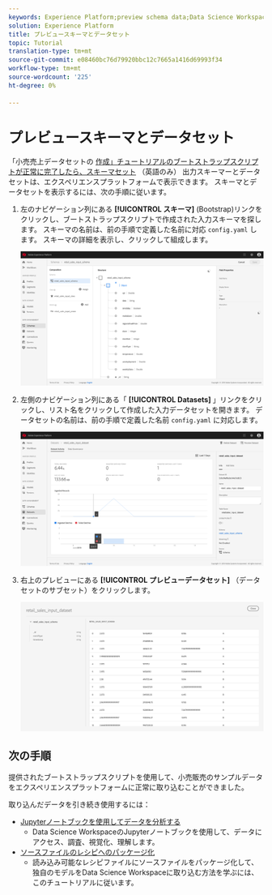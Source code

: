 ```yaml
---
keywords: Experience Platform;preview schema data;Data Science Workspace;popular topics
solution: Experience Platform
title: プレビュースキーマとデータセット
topic: Tutorial
translation-type: tm+mt
source-git-commit: e08460bc76d79920bbc12c7665a1416d69993f34
workflow-type: tm+mt
source-wordcount: '225'
ht-degree: 0%

---
```



# プレビュースキーマとデータセット

「小売売上データセットの [作成」チュートリアルのブートストラップスクリプトが正常に完了したら、スキーマセット](./create-retails-sales-dataset.md) （英語のみ） 出力スキーマーとデータセットは、エクスペリエンスプラットフォームで表示できます。 スキーマとデータセットを表示するには、次の手順に従います。

1. 左のナビゲーション列にある **[!UICONTROL スキーマ]** (Bootstrap)リンクをクリックし、ブートストラップスクリプトで作成された入力スキーマを探します。 スキーマの名前は、前の手順で定義した名前に対応 `config.yaml` します。 スキーマの詳細を表示し、クリックして組成します。

   ![](../images/models-recipes/access-data/schema_overview.png)

2. 左側のナビゲーション列にある「 **[!UICONTROL Datasets]** 」リンクをクリックし、リスト名をクリックして作成した入力データセットを開きます。 データセットの名前は、前の手順で定義した名前 `config.yaml` に対応します。

   ![](../images/models-recipes/access-data/dataset_overview.png)

3. 右上のプレビューにある **[!UICONTROL プレビューデータセット]** （データセットのサブセット）をクリックします。

   ![](../images/models-recipes/access-data/preview_dataset.png)

## 次の手順

提供されたブートストラップスクリプトを使用して、小売販売のサンプルデータをエクスペリエンスプラットフォームに正常に取り込むことができました。

取り込んだデータを引き続き使用するには：
- [Jupyterノートブックを使用してデータを分析する](../jupyterlab/analyze-your-data.md)
   - Data Science WorkspaceのJupyterノートブックを使用して、データにアクセス、調査、視覚化、理解します。
- [ソースファイルのレシピへのパッケージ化](./package-source-files-recipe.md)
   - 読み込み可能なレシピファイルにソースファイルをパッケージ化して、独自のモデルをData Science Workspaceに取り込む方法を学ぶには、このチュートリアルに従います。